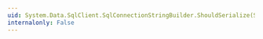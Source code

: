 ```yaml
---
uid: System.Data.SqlClient.SqlConnectionStringBuilder.ShouldSerialize(System.String)
internalonly: False
---
```

